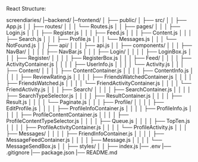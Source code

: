 React Structure:

screendiaries/
|─backend/
|─frontend/
│   ├── public/
│   ├── src/
│   │   ├── App.js
│   │   ├── routes/
│   │   │   └── Routes.js
│   │   ├── pages/
│   │   │   ├── Login.js
│   │   │   ├── Register.js
│   │   │   ├── Feed.js
│   │   │   ├── Content.js
│   │   │   ├── Search.js
│   │   │   ├── Profile.js
│   │   │   └── Messages.js
│   │   │   └── NotFound.js
│   │   ├── api/
│   │   │   ├── api.js
│   │   ├── components/
│   │   │   ├── NavBar/
│   │   │   │   ├── NavBar.js
│   │   │   ├── Login/
│   │   │   │   ├── LoginBox.js
│   │   │   ├── Register/
│   │   │   │   ├── RegisterBox.js
│   │   │   ├── Feed/
│   │   │   │   ├── ActivityContainer.js
│   │   │   │   ├── UserInfo.js
│   │   │   │   └── Activity.js
│   │   │   ├── Content/
│   │   │   │   ├── ContentContainer.js
│   │   │   │   ├── ContentInfo.js
│   │   │   │   ├── ReviewRating.js
│   │   │   │   ├── FriendsWatchedContainer.js
│   │   │   │   ├── FriendsWatched.js
│   │   │   │   └── FriendActivityContainer.js
│   │   │   │   └── FriendActivity.js
│   │   │   ├── Search/
│   │   │   │   ├── SearchContainer.js
│   │   │   │   ├── SearchTypeSelector.js
│   │   │   │   ├── ResultContainer.js
│   │   │   │   ├── Result.js
│   │   │   │   └── Paginate.js
│   │   │   ├── Profile/
│   │   │   │   ├── EditProfile.js
│   │   │   │   ├── ProfileInfoContainer.js
│   │   │   │   ├── ProfileInfo.js
│   │   │   │   ├── ProfileContentContainer.js
│   │   │   │   ├── ProfileContentTypeSelector.js
│   │   │   │   ├── Queue.js
│   │   │   │   ├── TopTen.js
│   │   │   │   ├── ProfileActivityContainer.js
│   │   │   │   └── ProfileActivity.js
│   │   │   ├── Messages/
│   │   │   │   ├── FriendInfoContainer.js
│   │   │   │   ├── MessageFeedContainer.js
│   │   │   │   ├── Message.js
│   │   │   │   └── MessageSendBox.js
│   │   ├── styles/
│   │   ├── index.js
|── .env
|── .gitignore
|── package.json
|── README.md